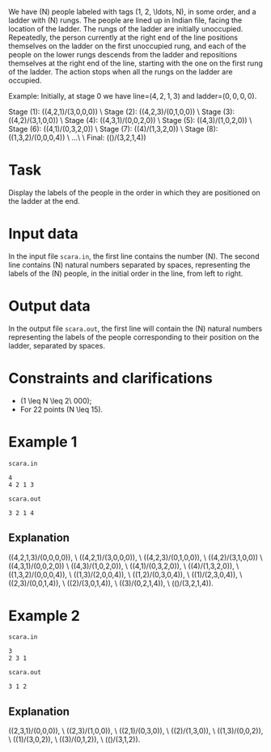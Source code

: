 We have \(N\) people labeled with tags \(1, 2, \ldots, N\), in some order, and a ladder with \(N\) rungs. The people are lined up in Indian file, facing the location of the ladder. The rungs of the ladder are initially unoccupied. Repeatedly, the person currently at the right end of the line positions themselves on the ladder on the first unoccupied rung, and each of the people on the lower rungs descends from the ladder and repositions themselves at the right end of the line, starting with the one on the first rung of the ladder. The action stops when all the rungs on the ladder are occupied.

Example: Initially, at stage 0 we have line=$(4,2,1,3)$ and ladder=$(0,0,0,0)$.

Stage \(1\): \((4,2,1)/(3,0,0,0)\) \\
Stage \(2\): \((4,2,3)/(0,1,0,0)\) \\
Stage \(3\): \((4,2)/(3,1,0,0)\) \\
Stage \(4\): \((4,3,1)/(0,0,2,0)\) \\
Stage \(5\): \((4,3)/(1,0,2,0)\) \\
Stage \(6\): \((4,1)/(0,3,2,0)\) \\
Stage \(7\): \((4)/(1,3,2,0)\) \\
Stage \(8\): \((1,3,2)/(0,0,0,4)\) \\
...\ \\
Final: \(()/(3,2,1,4)\)

# Task

Display the labels of the people in the order in which they are positioned on the ladder at the end.

# Input data

In the input file `scara.in`, the first line contains the number \(N\). The second line contains \(N\) natural numbers separated by spaces, representing the labels of the \(N\) people, in the initial order in the line, from left to right.

# Output data

In the output file `scara.out`, the first line will contain the \(N\) natural numbers representing the labels of the people corresponding to their position on the ladder, separated by spaces.

# Constraints and clarifications

* \(1 \leq N \leq 2\ 000\);
* For 22 points \(N \leq 15\).

# Example 1

`scara.in`
```
4
4 2 1 3
```

`scara.out`
```
3 2 1 4 
```

## Explanation

\((4,2,1,3)/(0,0,0,0)\), \\
\((4,2,1)/(3,0,0,0)\), \\
\((4,2,3)/(0,1,0,0)\), \\
\((4,2)/(3,1,0,0)\) \\
\((4,3,1)/(0,0,2,0)\) \\
\((4,3)/(1,0,2,0)\), \\
\((4,1)/(0,3,2,0)\), \\
\((4)/(1,3,2,0)\), \\
\((1,3,2)/(0,0,0,4)\), \\
\((1,3)/(2,0,0,4)\), \\
\((1,2)/(0,3,0,4)\), \\
\((1)/(2,3,0,4)\), \\
\((2,3)/(0,0,1,4)\), \\
\((2)/(3,0,1,4)\), \\
\((3)/(0,2,1,4)\), \\
\(()/(3,2,1,4)\).

# Example 2

`scara.in`
```
3
2 3 1
```

`scara.out`
```
3 1 2
```

## Explanation

\((2,3,1)/(0,0,0)\), \\
\((2,3)/(1,0,0)\), \\
\((2,1)/(0,3,0)\), \\
\((2)/(1,3,0)\), \\
\((1,3)/(0,0,2)\), \\
\((1)/(3,0,2)\), \\
\((3)/(0,1,2)\), \\
\(()/(3,1,2)\).

